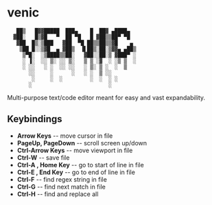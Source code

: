 # venic
```
   ██▒   █▓▓█████  ███▄    █  ██▓ ▄████▄  
  ▓██░   █▒▓█   ▀  ██ ▀█   █ ▓██▒▒██▀ ▀█  
   ▓██  █▒░▒███   ▓██  ▀█ ██▒▒██▒▒▓█    ▄ 
    ▒██ █░░▒▓█  ▄ ▓██▒  ▐▌██▒░██░▒▓▓▄ ▄██▒
     ▒▀█░  ░▒████▒▒██░   ▓██░░██░▒ ▓███▀ ░
     ░ ▐░  ░░ ▒░ ░░ ▒░   ▒ ▒ ░▓  ░ ░▒ ▒  ░
     ░ ░░   ░ ░  ░░ ░░   ░ ▒░ ▒ ░  ░  ▒   
       ░░     ░      ░   ░ ░  ▒ ░░        
        ░     ░  ░         ░  ░  ░ ░      
       ░                         ░        
```
Multi-purpose text/code editor meant for easy and vast expandability.

## Keybindings

 - **Arrow Keys** -- move cursor in file
 - **PageUp, PageDown** -- scroll screen up/down
 - **Ctrl-Arrow Keys** -- move viewport in file
 - **Ctrl-W** -- save file
 - **Ctrl-A , Home Key** -- go to start of line in file
 - **Ctrl-E , End Key** -- go to end of line in file
 - **Ctrl-F** -- find regex string in file
 - **Ctrl-G** -- find next match in file
 - **Ctrl-H** -- find and replace all
